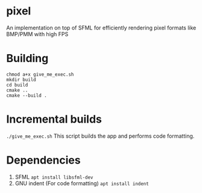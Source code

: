 # pixel
An implementation on top of SFML for efficiently rendering pixel formats like BMP/PMM with high FPS

# Building
    chmod a+x give_me_exec.sh
    mkdir build
    cd build
    cmake ..
    cmake --build .
    
#  Incremental builds
```./give_me_exec.sh```
This script builds the app and performs code formatting. 

# Dependencies 
1. SFML
```apt install libsfml-dev```
2. GNU indent (For code formatting)
```apt install indent```
